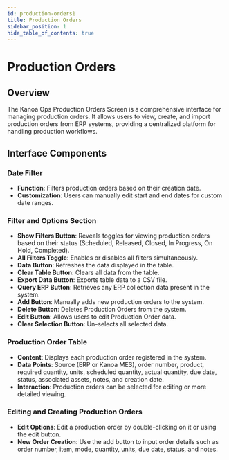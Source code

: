 ```yaml
---
id: production-orders1
title: Production Orders
sidebar_position: 1
hide_table_of_contents: true
---
```


# Production Orders

## Overview

The Kanoa Ops Production Orders Screen is a comprehensive interface for managing production orders. It allows users to view, create, and import production orders from ERP systems, providing a centralized platform for handling production workflows.

## Interface Components

### Date Filter
- **Function**: Filters production orders based on their creation date.
- **Customization**: Users can manually edit start and end dates for custom date ranges.

### Filter and Options Section
- **Show Filters Button**: Reveals toggles for viewing production orders based on their status (Scheduled, Released, Closed, In Progress, On Hold, Completed).
- **All Filters Toggle**: Enables or disables all filters simultaneously.
- **Data Button**: Refreshes the data displayed in the table.
- **Clear Table Button**: Clears all data from the table.
- **Export Data Button**: Exports table data to a CSV file.
- **Query ERP Button**: Retrieves any ERP collection data present in the system.
- **Add Button**: Manually adds new production orders to the system.
- **Delete Button**: Deletes Production Orders from the system.
- **Edit Button**: Allows users to edit Production Order data.
- **Clear Selection Button**: Un-selects all selected data.

### Production Order Table
- **Content**: Displays each production order registered in the system.
- **Data Points**: Source (ERP or Kanoa MES), order number, product, required quantity, units, scheduled quantity, actual quantity, due date, status, associated assets, notes, and creation date.
- **Interaction**: Production orders can be selected for editing or more detailed viewing.

### Editing and Creating Production Orders
- **Edit Options**: Edit a production order by double-clicking on it or using the edit button.
- **New Order Creation**: Use the add button to input order details such as order number, item, mode, quantity, units, due date, status, and notes.

